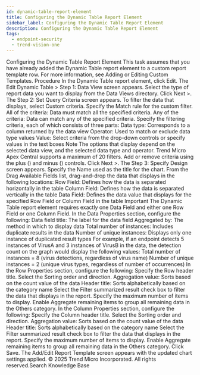 ```yaml
---
id: dynamic-table-report-element
title: Configuring the Dynamic Table Report Element
sidebar_label: Configuring the Dynamic Table Report Element
description: Configuring the Dynamic Table Report Element
tags:
  - endpoint-security
  - trend-vision-one
---
```


 Configuring the Dynamic Table Report Element This task assumes that you have already added the Dynamic Table report element to a custom report template row. For more information, see Adding or Editing Custom Templates. Procedure In the Dynamic Table report element, click Edit. The Edit Dynamic Table > Step 1: Data View screen appears. Select the type of report data you want to display from the Data Views directory. Click Next >. The Step 2: Set Query Criteria screen appears. To filter the data that displays, select Custom criteria. Specify the Match rule for the custom filter. All of the criteria: Data must match all the specified criteria. Any of the criteria: Data can match any of the specified criteria. Specify the filtering criteria, each of which consists of three parts: Data type: Corresponds to a column returned by the data view Operator: Used to match or exclude data type values Value: Select criteria from the drop-down controls or specify values in the text boxes Note The options that display depend on the selected data view, and the selected data type and operator. Trend Micro Apex Central supports a maximum of 20 filters. Add or remove criteria using the plus () and minus () controls. Click Next >. The Step 3: Specify Design screen appears. Specify the Name used as the title for the chart. From the Drag Available Fields list, drag-and-drop the data that displays in the following locations: Row Field: Defines how the data is separated horizontally in the table Column Field: Defines how the data is separated vertically in the table Data Field: Defines the data value that displays for the specified Row Field or Column Field in the table Important The Dynamic Table report element requires exactly one Data Field and either one Row Field or one Column Field. In the Data Properties section, configure the following: Data field title: The label for the data field Aggregated by: The method in which to display data Total number of instances: Includes duplicate results in the data Number of unique instances: Displays only one instance of duplicated result types For example, if an endpoint detects 5 instances of VirusA and 3 instances of VirusB in the data, the detection count on the graph would display the following values: Total number of instances = 8 (virus detections, regardless of virus name) Number of unique instances = 2 (unique virus types, regardless of number of occurrences) In the Row Properties section, configure the following: Specify the Row header title. Select the Sorting order and direction. Aggregation value: Sorts based on the count value of the data Header title: Sorts alphabetically based on the category name Select the Filter summarized result check box to filter the data that displays in the report. Specify the maximum number of items to display. Enable Aggregate remaining items to group all remaining data in the Others category. In the Column Properties section, configure the following: Specify the Column header title. Select the Sorting order and direction. Aggregation value: Sorts based on the count value of the data Header title: Sorts alphabetically based on the category name Select the Filter summarized result check box to filter the data that displays in the report. Specify the maximum number of items to display. Enable Aggregate remaining items to group all remaining data in the Others category. Click Save. The Add/Edit Report Template screen appears with the updated chart settings applied. © 2025 Trend Micro Incorporated. All rights reserved.Search Knowledge Base